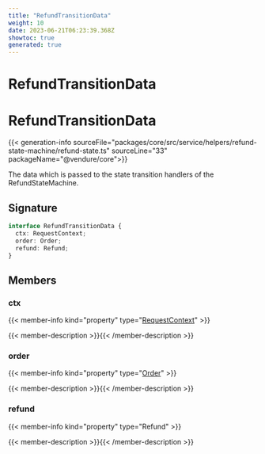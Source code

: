 ```yaml
---
title: "RefundTransitionData"
weight: 10
date: 2023-06-21T06:23:39.368Z
showtoc: true
generated: true
---
```

<!-- This file was generated from the Vendure source. Do not modify. Instead, re-run the "docs:build" script -->

# RefundTransitionData
<div class="symbol">


# RefundTransitionData

{{< generation-info sourceFile="packages/core/src/service/helpers/refund-state-machine/refund-state.ts" sourceLine="33" packageName="@vendure/core">}}

The data which is passed to the state transition handlers of the RefundStateMachine.

## Signature

```TypeScript
interface RefundTransitionData {
  ctx: RequestContext;
  order: Order;
  refund: Refund;
}
```
## Members

### ctx

{{< member-info kind="property" type="<a href='/typescript-api/request/request-context#requestcontext'>RequestContext</a>"  >}}

{{< member-description >}}{{< /member-description >}}

### order

{{< member-info kind="property" type="<a href='/typescript-api/entities/order#order'>Order</a>"  >}}

{{< member-description >}}{{< /member-description >}}

### refund

{{< member-info kind="property" type="Refund"  >}}

{{< member-description >}}{{< /member-description >}}


</div>
